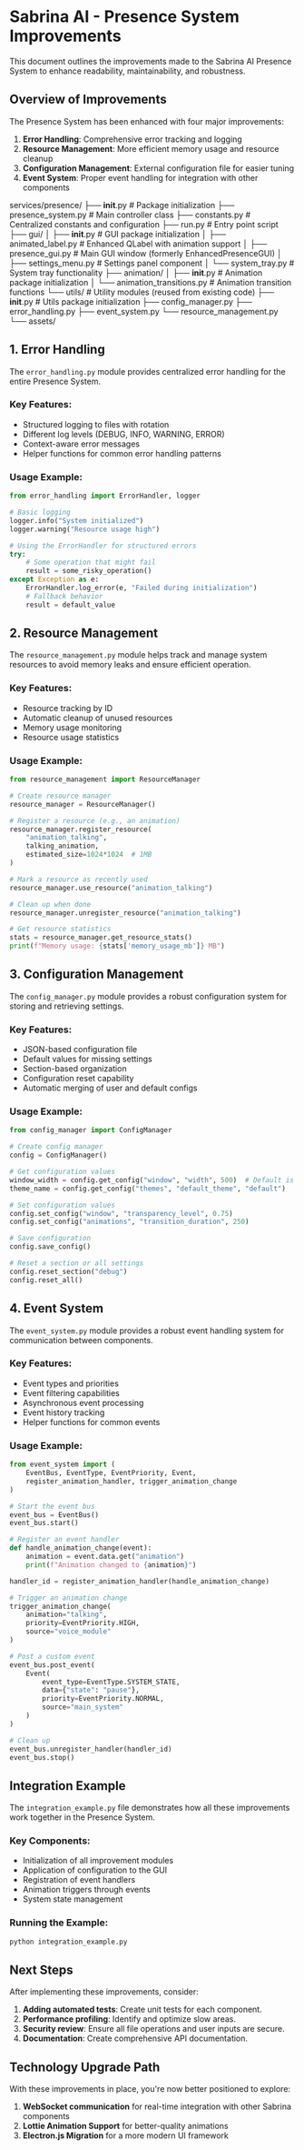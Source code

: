 # Sabrina AI - Presence System Improvements

This document outlines the improvements made to the Sabrina AI Presence System to enhance readability, maintainability, and robustness.

## Overview of Improvements

The Presence System has been enhanced with four major improvements:

1. **Error Handling**: Comprehensive error tracking and logging
2. **Resource Management**: More efficient memory usage and resource cleanup
3. **Configuration Management**: External configuration file for easier tuning
4. **Event System**: Proper event handling for integration with other components

services/presence/
├── __init__.py                      # Package initialization
├── presence_system.py               # Main controller class
├── constants.py                     # Centralized constants and configuration
├── run.py                           # Entry point script
├── gui/
│   ├── __init__.py                  # GUI package initialization
│   ├── animated_label.py            # Enhanced QLabel with animation support
│   ├── presence_gui.py              # Main GUI window (formerly EnhancedPresenceGUI)
│   ├── settings_menu.py             # Settings panel component
│   └── system_tray.py               # System tray functionality
├── animation/
│   ├── __init__.py                  # Animation package initialization
│   └── animation_transitions.py     # Animation transition functions
└── utils/                           # Utility modules (reused from existing code)
    ├── __init__.py                  # Utils package initialization
    ├── config_manager.py
    ├── error_handling.py
    ├── event_system.py
    └── resource_management.py
└── assets/

## 1. Error Handling

The `error_handling.py` module provides centralized error handling for the entire Presence System.

### Key Features:
- Structured logging to files with rotation
- Different log levels (DEBUG, INFO, WARNING, ERROR)
- Context-aware error messages
- Helper functions for common error handling patterns

### Usage Example:
```python
from error_handling import ErrorHandler, logger

# Basic logging
logger.info("System initialized")
logger.warning("Resource usage high")

# Using the ErrorHandler for structured errors
try:
    # Some operation that might fail
    result = some_risky_operation()
except Exception as e:
    ErrorHandler.log_error(e, "Failed during initialization")
    # Fallback behavior
    result = default_value
```

## 2. Resource Management

The `resource_management.py` module helps track and manage system resources to avoid memory leaks and ensure efficient operation.

### Key Features:
- Resource tracking by ID
- Automatic cleanup of unused resources
- Memory usage monitoring
- Resource usage statistics

### Usage Example:
```python
from resource_management import ResourceManager

# Create resource manager
resource_manager = ResourceManager()

# Register a resource (e.g., an animation)
resource_manager.register_resource(
    "animation_talking",
    talking_animation,
    estimated_size=1024*1024  # 1MB
)

# Mark a resource as recently used
resource_manager.use_resource("animation_talking")

# Clean up when done
resource_manager.unregister_resource("animation_talking")

# Get resource statistics
stats = resource_manager.get_resource_stats()
print(f"Memory usage: {stats['memory_usage_mb']} MB")
```

## 3. Configuration Management

The `config_manager.py` module provides a robust configuration system for storing and retrieving settings.

### Key Features:
- JSON-based configuration file
- Default values for missing settings
- Section-based organization
- Configuration reset capability
- Automatic merging of user and default configs

### Usage Example:
```python
from config_manager import ConfigManager

# Create config manager
config = ConfigManager()

# Get configuration values
window_width = config.get_config("window", "width", 500)  # Default is 500
theme_name = config.get_config("themes", "default_theme", "default")

# Set configuration values
config.set_config("window", "transparency_level", 0.75)
config.set_config("animations", "transition_duration", 250)

# Save configuration
config.save_config()

# Reset a section or all settings
config.reset_section("debug")
config.reset_all()
```

## 4. Event System

The `event_system.py` module provides a robust event handling system for communication between components.

### Key Features:
- Event types and priorities
- Event filtering capabilities
- Asynchronous event processing
- Event history tracking
- Helper functions for common events

### Usage Example:
```python
from event_system import (
    EventBus, EventType, EventPriority, Event,
    register_animation_handler, trigger_animation_change
)

# Start the event bus
event_bus = EventBus()
event_bus.start()

# Register an event handler
def handle_animation_change(event):
    animation = event.data.get("animation")
    print(f"Animation changed to {animation}")

handler_id = register_animation_handler(handle_animation_change)

# Trigger an animation change
trigger_animation_change(
    animation="talking",
    priority=EventPriority.HIGH,
    source="voice_module"
)

# Post a custom event
event_bus.post_event(
    Event(
        event_type=EventType.SYSTEM_STATE,
        data={"state": "pause"},
        priority=EventPriority.NORMAL,
        source="main_system"
    )
)

# Clean up
event_bus.unregister_handler(handler_id)
event_bus.stop()
```

## Integration Example

The `integration_example.py` file demonstrates how all these improvements work together in the Presence System.

### Key Components:
- Initialization of all improvement modules
- Application of configuration to the GUI
- Registration of event handlers
- Animation triggers through events
- System state management

### Running the Example:
```bash
python integration_example.py
```

## Next Steps

After implementing these improvements, consider:

1. **Adding automated tests**: Create unit tests for each component.
2. **Performance profiling**: Identify and optimize slow areas.
3. **Security review**: Ensure all file operations and user inputs are secure.
4. **Documentation**: Create comprehensive API documentation.

## Technology Upgrade Path

With these improvements in place, you're now better positioned to explore:

1. **WebSocket communication** for real-time integration with other Sabrina components
2. **Lottie Animation Support** for better-quality animations
3. **Electron.js Migration** for a more modern UI framework